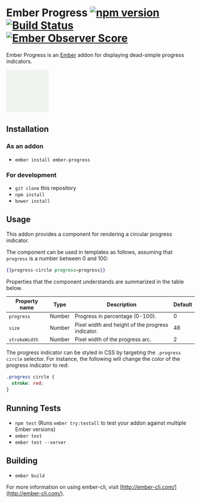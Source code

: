 # Ember Progress [![npm version](https://badge.fury.io/js/ember-progress.svg)](https://badge.fury.io/js/ember-progress) [![Build Status](https://travis-ci.org/eliksir/ember-progress.svg?branch=master)](https://travis-ci.org/eliksir/ember-progress) [![Ember Observer Score](https://emberobserver.com/badges/ember-progress.svg)](https://emberobserver.com/addons/ember-progress)

Ember Progress is an [Ember](http://emberjs.com/) addon for displaying
dead-simple progress indicators.

![Example of a circular progress indicator](animations/progress-circle.gif)

## Installation

### As an addon

* `ember install ember-progress`

### For development

* `git clone` this repository
* `npm install`
* `bower install`

## Usage

This addon provides a component for rendering a circular progress indicator.

The component can be used in templates as follows, assuming that `progress` is a
number between 0 and 100:

```hbs
{{progress-circle progress=progress}}
```

Properties that the component understands are summarized in the table below.

| Property name          | Type   | Description                                       | Default |
| ---------------------- | ------ | ------------------------------------------------- | ------- |
| `progress`             | Number | Progress in percentage (0-100).                   | 0       |
| `size`                 | Number | Pixel width and height of the progress indicator. | 48      |
| `strokeWidth`          | Number | Pixel width of the progress arc.                  | 2       |

The progress indicator can be styled in CSS by targeting the `.progress circle`
selector. For instance, the following will change the color of the progress
indicator to red:

```css
.progress circle {
  stroke: red;
}
```

## Running Tests

* `npm test` (Runs `ember try:testall` to test your addon against multiple Ember versions)
* `ember test`
* `ember test --server`

## Building

* `ember build`

For more information on using ember-cli, visit [http://ember-cli.com/](http://ember-cli.com/).
